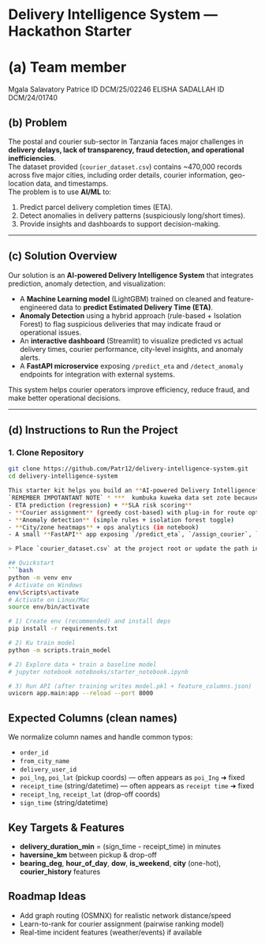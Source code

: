# Delivery Intelligence System — Hackathon Starter
# (a) Team member
Mgala Salavatory Patrice ID DCM/25/02246
ELISHA SADALLAH          ID DCM/24/01740

## (b) Problem
The postal and courier sub-sector in Tanzania faces major challenges in **delivery delays, lack of transparency, fraud detection, and operational inefficiencies**.  
The dataset provided (`courier_dataset.csv`) contains ~470,000 records across five major cities, including order details, courier information, geo-location data, and timestamps.  
The problem is to use **AI/ML** to:  
1. Predict parcel delivery completion times (ETA).  
2. Detect anomalies in delivery patterns (suspiciously long/short times).  
3. Provide insights and dashboards to support decision-making.  

---

## (c) Solution Overview
Our solution is an **AI-powered Delivery Intelligence System** that integrates prediction, anomaly detection, and visualization:  

- A **Machine Learning model** (LightGBM) trained on cleaned and feature-engineered data to **predict Estimated Delivery Time (ETA)**.  
- **Anomaly Detection** using a hybrid approach (rule-based + Isolation Forest) to flag suspicious deliveries that may indicate fraud or operational issues.  
- An **interactive dashboard** (Streamlit) to visualize predicted vs actual delivery times, courier performance, city-level insights, and anomaly alerts.  
- A **FastAPI microservice** exposing `/predict_eta` and `/detect_anomaly` endpoints for integration with external systems.  

This system helps courier operators improve efficiency, reduce fraud, and make better operational decisions.  

---

## (d) Instructions to Run the Project

### 1. Clone Repository
```bash
git clone https://github.com/Patr12/delivery-intelligence-system.git
cd delivery-intelligence-system

This starter kit helps you build an **AI-powered Delivery Intelligence** solution on top of `courier_dataset.csv` (~470k
`REMEMBER IMPOTANTANT NOTE` * ***  kumbuka kuweka data set zote because file ni kubwa sana nime weka chache repositore ina shidwa kubeba zaidi ya GB1 KUENDELEA *** rows across five cities). It includes:
- ETA prediction (regression) + **SLA risk scoring**
- **Courier assignment** (greedy cost-based) with plug-in for route optimization
- **Anomaly detection** (simple rules + isolation forest toggle)
- **City/zone heatmaps** + ops analytics (in notebook)
- A small **FastAPI** app exposing `/predict_eta`, `/assign_courier`, `/anomaly_check`, `/metrics/coverage`

> Place `courier_dataset.csv` at the project root or update the path in code.

## Quickstart
```bash
python -m venv env
# Activate on Windows
env\Scripts\activate
# Activate on Linux/Mac
source env/bin/activate

# 1) Create env (recommended) and install deps
pip install -r requirements.txt

# 2) Ku train model 
python -m scripts.train_model

# 2) Explore data + train a baseline model
# jupyter notebook notebooks/starter_notebook.ipynb

# 3) Run API (after training writes model.pkl + feature_columns.json)
uvicorn app.main:app --reload --port 8000
```

## Expected Columns (clean names)
We normalize column names and handle common typos:
- `order_id`
- `from_city_name`
- `delivery_user_id`
- `poi_lng`, `poi_lat` (pickup coords) — often appears as `poi_Ing` ➜ fixed
- `receipt_time` (string/datetime) — often appears as `receipt time` ➜ fixed
- `receipt_lng`, `receipt_lat` (drop-off coords)
- `sign_time` (string/datetime)

## Key Targets & Features
- **delivery_duration_min** = (sign_time - receipt_time) in minutes
- **haversine_km** between pickup & drop-off
- **bearing_deg**, **hour_of_day**, **dow**, **is_weekend**, **city** (one-hot), **courier_history** features

## Roadmap Ideas
- Add graph routing (OSMNX) for realistic network distance/speed
- Learn-to-rank for courier assignment (pairwise ranking model)
- Real-time incident features (weather/events) if available
